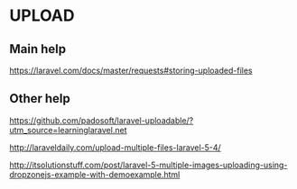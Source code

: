 # UPLOAD
## Main help
https://laravel.com/docs/master/requests#storing-uploaded-files

## Other help
https://github.com/padosoft/laravel-uploadable/?utm_source=learninglaravel.net

http://laraveldaily.com/upload-multiple-files-laravel-5-4/

http://itsolutionstuff.com/post/laravel-5-multiple-images-uploading-using-dropzonejs-example-with-demoexample.html
